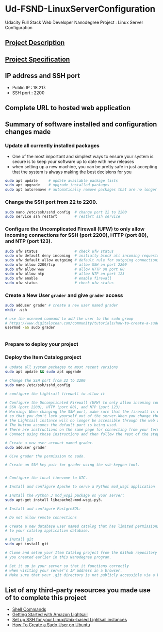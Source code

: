 # Ud-FSND-LinuxServerConfiguration
Udacity Full Stack Web Developer Nanodegree Project : Linux Server Configuration

## [Project Description](Project_Description.md)

## [Project Specification](Project_Specification.md)

## IP address and SSH port
* Public IP : 18.217.
* SSH port : 2200

## Complete URL to hosted web application


## Summary of software installed and configuration changes made

### Update all currently installed packages
- One of the most important and simplest ways to ensure your system is secure is to keep your software up to date with new releases
- when setting up a new machine, you can be pretty safe in just accepting that the system is always making the best decisions for you
```bash
sudo apt update     # update available package lists
sudo apt upgrade    # upgrade installed packages
sudo apt autoremove # automatically remove packages that are no longer required
```

### Change the SSH port from 22 to 2200.
```bash
sudo nano /etc/ssh/sshd_config  # change port 22 to 2200
sudo service ssh restart        # restart ssh service
```

### Configure the Uncomplicated Firewall (UFW) to only allow incoming connections for SSH (port 2200), HTTP (port 80), and NTP (port 123).

```bash
sudo ufw status                 # check ufw status 
sudo ufw default deny incoming  # initially block all incoming requests
sudo ufw default allow outgoing # default rule for outgoing connections
sudo ufw allow 2200/tcp         # allow SSH on port 2200
sudo ufw allow www              # allow HTTP on port 80
sudo ufw allow ntp              # allow NTP on port 123
sudo ufw enable                 # enable firewall
sudo ufw status                 # check ufw status
```

### Create a New User `grader` and give `grader` access

```bash
sudo adduser grader # create a new user named grader
mkdir .ssh

# use the usermod command to add the user to the sudo group
# https://www.digitalocean.com/community/tutorials/how-to-create-a-sudo-user-on-ubuntu-quickstart
usermod -aG sudo grader
```

```bash

```

### Prepare to deploy your project

### Deploy the Item Catalog project

```bash
# update all system packages to most recent versions
sudo apt update && sudo apt upgrade

# Change the SSH port from 22 to 2200
sudo nano /etc/ssh/sshd_config

# configure the Lightsail firewall to allow it

# Configure the Uncomplicated Firewall (UFW) to only allow incoming connections for 
# SSH (port 2200), HTTP (port 80), and NTP (port 123).
# Warning: When changing the SSH port, make sure that the firewall is open for port 2200 first, 
# so that you don't lock yourself out of the server.When you change the SSH port, 
# the Lightsail instance will no longer be accessible through the web app 'Connect using SSH' button. 
# The button assumes the default port is being used. 
# There are instructions on the same page for connecting from your terminal to the instance. 
# Connect using those instructions and then follow the rest of the steps.

# Create a new user account named grader.
sudo adduser grader

# Give grader the permission to sudo.

# Create an SSH key pair for grader using the ssh-keygen tool.


# Configure the local timezone to UTC.

# Install and configure Apache to serve a Python mod_wsgi application

# Install the Python 3 mod_wsgi package on your server: 
sudo apt-get install libapache2-mod-wsgi-py3.

# Install and configure PostgreSQL:

# Do not allow remote connections

# Create a new database user named catalog that has limited permissions 
# to your catalog application database.

# Install git
sudo apt install git

# Clone and setup your Item Catalog project from the Github repository 
# you created earlier in this Nanodegree program.

# Set it up in your server so that it functions correctly 
# when visiting your server’s IP address in a browser. 
# Make sure that your .git directory is not publicly accessible via a browser!
```


## List of any third-party resources you made use of to complete this project
- [Shell Commands](https://bash.cyberciti.biz/guide/Shell_Comments)
- [Getting Started with Amazon Lightsail](https://lightsail.aws.amazon.com/ls/docs/getting-started/article/getting-started-with-amazon-lightsail)
- [Set up SSH for your Linux/Unix-based Lightsail instances](https://lightsail.aws.amazon.com/ls/docs/how-to/article/lightsail-how-to-set-up-ssh)
- [How To Create a Sudo User on Ubuntu](https://www.digitalocean.com/community/tutorials/how-to-create-a-sudo-user-on-ubuntu-quickstart)
